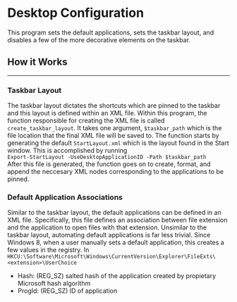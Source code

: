 # Desktop Configuration
This program sets the default applications, sets the taskbar layout, and disables a few of the more 
decorative elements on the taskbar. 

## How it Works
---
### Taskbar Layout
The taskbar layout dictates the shortcuts which are pinned to the taskbar and this layout is defined within an XML file. Within this program, the function responsible for creating the XML file is called `create_taskbar_layout`. It takes one argument, `$taskbar_path` which is the file location that the final XML file will be saved to. The function starts by generating the default `StartLayout.xml` which is the layout found in the Start window. This is accomplished by running   
`Export-StartLayout -UseDesktopApplicationID -Path $taskbar_path`  
After this file is generated, the function goes on to create, format, and append the neccesary XML nodes corresponding to the applications to be pinned.

### Default Application Associations
Similar to the taskbar layout, the default applications can be defined in an XML file. Specifically, this file defines an association between file extension and the application to open files with that extension. Unsimilar to the taskbar layout, automating default applications is far less trivial. Since Windows 8, when a user manually sets a default application, this creates a few values in the registry. In
`HKCU:\Software\Microsoft\Windows\CurrentVersion\Explorer\FileExts\<extension>\UserChoice`
* Hash: (REG_SZ) salted hash of the application created by propietary Microsoft hash algorithm
* ProgId: (REG_SZ) ID of application

